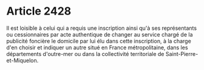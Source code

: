 # Article 2428

Il est loisible à celui qui a requis une inscription ainsi qu'à ses représentants ou cessionnaires par acte authentique de changer au service chargé de la publicité foncière le domicile par lui élu dans cette inscription, à la charge d'en choisir et indiquer un autre situé en France métropolitaine, dans les départements d'outre-mer ou dans la collectivité territoriale de Saint-Pierre-et-Miquelon.
